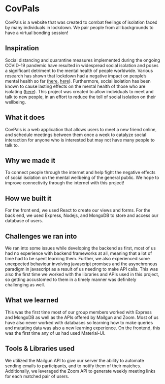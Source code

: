 # CovPals

CovPals is a website that was created to combat feelings of isolation faced by many individuals in lockdown. We pair people from all backgrounds to have a virtual bonding session! 

## Inspiration
Social distancing and quarantine measures implemented during the ongoing COVID-19 pandemic have resulted in widespread social isolation and poses a significant detriment to the mental health of people worldwide. Various research has shown that lockdown had a negative impact on people’s mental health so far ([here](https://pubmed.ncbi.nlm.nih.gov/32450416/), [here](https://link.springer.com/article/10.1007/s00415-020-10056-6)). Furthermore, social isolation has been known to cause lasting effects on the mental health of those who are isolating ([here](https://onlinelibrary.wiley.com/doi/full/10.1111/jocn.15290)). This project was created to allow individuals to meet and talk to new people, in an effort to reduce the toll of social isolation on their wellbeing.

## What it does
CovPals is a web application that allows users to meet a new friend online, and schedule meetings between them once a week to catalyze social interaction for anyone who is interested but may not have many people to talk to.

## Why we made it
To connect people through the internet and help fight the negative effects of social isolation on the mental wellbeing of the general public. We hope to improve connectivity through the internet with this project!

## How we built it
For the front end, we used React to create our views and forms. For the back end, we used Express, Nodejs, and MongoDB to store and access our database of users.

## Challenges we ran into
We ran into some issues while developing the backend as first, most of us had no experience with backend frameworks at all, meaning that a lot of time had to be spent learning them. Further, we also experienced some unexpected behaviour involving javascript promises and the asynchronous paradigm in javascript as a result of us needing to make API calls. This was also the first time we worked with the libraries and APIs used in this project, so getting accustomed to them in a timely manner was definitely challenging as well.

## What we learned
This was the first time most of our group members worked with Express and MongoDB as well as the APIs offered by Mailgun and Zoom. Most of us have also never worked with databases so learning how to make queries and mutating data was also a new learning experience. On the frontend, this was the first time any of us had used Material-UI.

## Tools & Libraries used
We utilized the Mailgun API to give our server the ability to automate sending emails to participants, and to notify them of their matches. Additionally, we leveraged the Zoom API to generate weekly meeting links for each matched pair of users.

